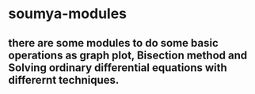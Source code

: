# soumya-modules
## there are some modules to do some basic operations as graph plot, Bisection method and Solving ordinary differential equations with differernt techniques.
